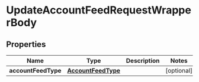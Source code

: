 

# UpdateAccountFeedRequestWrapperBody


## Properties

Name | Type | Description | Notes
------------ | ------------- | ------------- | -------------
**accountFeedType** | [**AccountFeedType**](AccountFeedType.md) |  |  [optional]



